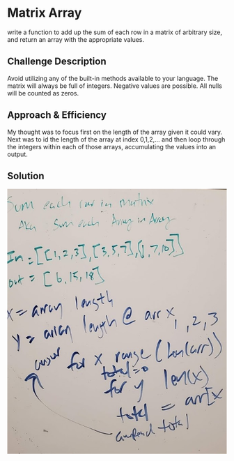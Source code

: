 
# Matrix Array
write a function to add up the sum of each row in a matrix of arbitrary size, and return an array with the appropriate values.

## Challenge Description
Avoid utilizing any of the built-in methods available to your language.
The matrix will always be full of integers.
Negative values are possible.
All nulls will be counted as zeros.

## Approach & Efficiency
My thought was to focus first on the length of the array given it could vary. Next was to id the length of the array at index 0,1,2,... and then loop through the integers within each of those arrays, accumulating the values into an output.

## Solution
![](../../assets/matrix_array.jpg)